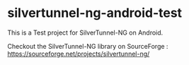 # silvertunnel-ng-android-test
This is a Test project for SilverTunnel-NG on Android.

Checkout the SilverTunnel-NG library on SourceForge : https://sourceforge.net/projects/silvertunnel-ng/

